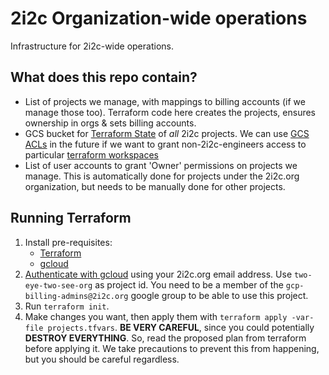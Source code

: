 # 2i2c Organization-wide operations

Infrastructure for 2i2c-wide operations.

## What does this repo contain?

- List of projects we manage, with mappings to billing accounts (if we manage those too).
  Terraform code here creates the projects, ensures ownership in orgs & sets billing accounts.
- GCS bucket for [Terraform State](https://www.terraform.io/docs/language/state/index.html)
  of *all* 2i2c projects. We can use [GCS ACLs](https://cloud.google.com/storage/docs/access-control/lists)
  in the future if we want to grant non-2i2c-engineers access to particular 
  [terraform workspaces](https://www.terraform.io/docs/language/state/workspaces.html)
- List of user accounts to grant 'Owner' permissions on projects we manage. This is automatically
  done for projects under the 2i2c.org organization, but needs to be manually done for 
  other projects.

## Running Terraform

1. Install pre-requisites:
   - [Terraform](https://www.terraform.io/downloads.html)
   - [gcloud](https://cloud.google.com/sdk/docs/install)
2. [Authenticate with gcloud](https://cloud.google.com/sdk/docs/initializing)
   using your 2i2c.org email address. Use `two-eye-two-see-org` as project id.
   You need to be a member of the `gcp-billing-admins@2i2c.org` google group to
   be able to use this project.
3. Run `terraform init`.
4. Make changes you want, then apply them with `terraform apply -var-file projects.tfvars`.
   **BE VERY CAREFUL**, since you could potentially **DESTROY EVERYTHING**. So,
   read the proposed plan from terraform before applying it. We take precautions to prevent
   this from happening, but you should be careful regardless.
